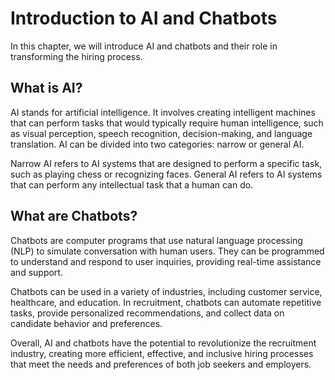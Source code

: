 Introduction to AI and Chatbots
======================================================================================

In this chapter, we will introduce AI and chatbots and their role in transforming the hiring process.

What is AI?
-----------

AI stands for artificial intelligence. It involves creating intelligent machines that can perform tasks that would typically require human intelligence, such as visual perception, speech recognition, decision-making, and language translation. AI can be divided into two categories: narrow or general AI.

Narrow AI refers to AI systems that are designed to perform a specific task, such as playing chess or recognizing faces. General AI refers to AI systems that can perform any intellectual task that a human can do.

What are Chatbots?
------------------

Chatbots are computer programs that use natural language processing (NLP) to simulate conversation with human users. They can be programmed to understand and respond to user inquiries, providing real-time assistance and support.

Chatbots can be used in a variety of industries, including customer service, healthcare, and education. In recruitment, chatbots can automate repetitive tasks, provide personalized recommendations, and collect data on candidate behavior and preferences.

Overall, AI and chatbots have the potential to revolutionize the recruitment industry, creating more efficient, effective, and inclusive hiring processes that meet the needs and preferences of both job seekers and employers.

